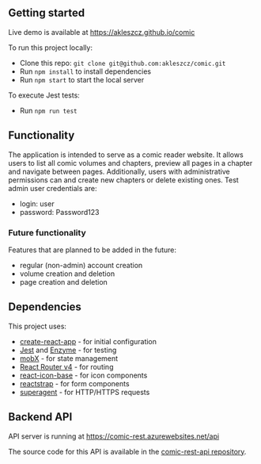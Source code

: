 ## Getting started

Live demo is available at https://akleszcz.github.io/comic

To run this project locally:
- Clone this repo: `git clone git@github.com:akleszcz/comic.git`
- Run `npm install` to install dependencies
- Run `npm start` to start the local server

To execute Jest tests:
- Run `npm run test`

## Functionality

The application is intended to serve as a comic reader website. It allows users to list all comic volumes and chapters, preview all pages in a chapter and navigate between pages.
Additionally, users with administrative permissions can and create new chapters or delete existing ones. Test admin user credentials are:
- login: user
- password: Password123

### Future functionality
Features that are planned to be added in the future:
- regular (non-admin) account creation
- volume creation and deletion
- page creation and deletion

## Dependencies
This project uses:
- [create-react-app](https://github.com/facebookincubator/create-react-app) - for initial configuration
- [Jest](https://github.com/facebook/jest) and [Enzyme](https://github.com/airbnb/enzyme) - for testing
- [mobX](https://github.com/mobxjs/mobx) - for state management
- [React Router v4](https://github.com/ReactTraining/react-router) - for routing
- [react-icon-base](https://github.com/gorangajic/react-icon-base) - for icon components
- [reactstrap](https://github.com/reactstrap/reactstrap) - for form components
- [superagent](https://github.com/visionmedia/superagent) - for HTTP/HTTPS requests

## Backend API

API server is running at https://comic-rest.azurewebsites.net/api

The source code for this API is available in the [comic-rest-api repository](https://github.com/akleszcz/comic-rest-api).
